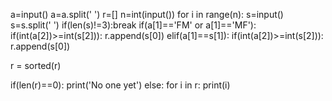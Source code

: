 a=input()
a=a.split(' ')
r=[]
n=int(input())
for i in range(n):
    s=input()
    s=s.split(' ')
    if(len(s)!=3):break
    if(a[1]=='FM' or a[1]=='MF'):
        if(int(a[2])>=int(s[2])):
            r.append(s[0])
    elif(a[1]==s[1]):
        if(int(a[2])>=int(s[2])):
            r.append(s[0])

r = sorted(r)

if(len(r)==0):
    print('No one yet')
else:
    for i in r:
        print(i)
        
